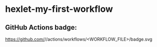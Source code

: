 # hexlet-my-first-workflow



## GitHub Actions badge:
https://github.com/<OWNER>/<REPOSITORY>/actions/workflows/<WORKFLOW_FILE>/badge.svg

